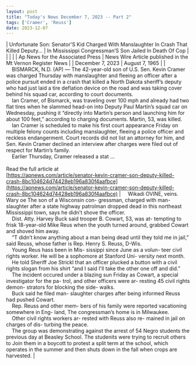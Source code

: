 ```yaml
---
layout: post
title: "Today's News December 7, 2023 -- Part 2"
tags: ['Cramer', 'Reuss']
date: 2023-12-07
---
```


| Unfortunate Son: Senator'S Kid Charged With Manslaughter In Crash That Killed Deputy... | In Mississippi  Congressman’S Son Jailed In Death Of Cop |
|  |  |
| Ap News for the Associated Press | News Wire Article published in the Mt Vernon Register News |
| December 7, 2023 | August 7, 1965 |
| &nbsp;&nbsp;&nbsp;&nbsp;BISMARCK, N.D. (AP) — The 42-year-old son of U.S. Sen. Kevin Cramer was charged Thursday with manslaughter and fleeing an officer after a police pursuit ended in a crash that killed a North Dakota sheriff’s deputy who had just laid a tire deflation device on the road and was taking cover behind his squad car, according to court documents.<br>&nbsp;&nbsp;&nbsp;&nbsp;Ian Cramer, of Bismarck, was traveling over 100 mph and already had two flat tires when he slammed head-on into Deputy Paul Martin’s squad car on Wednesday, pushing it “directly into Martin’s person and launching him for about 100 feet,” according to charging documents. Martin, 53, was killed.<br>&nbsp;&nbsp;&nbsp;&nbsp;Ian Cramer is scheduled to make his first court appearance Friday on multiple felony counts including manslaughter, fleeing a police officer and reckless endangerment. Court records did not list an attorney for him, and Sen. Kevin Cramer declined an interview after charges were filed out of respect for Martin’s family.<br>&nbsp;&nbsp;&nbsp;&nbsp;Earlier Thursday, Cramer released a stat ...<br><br>Read the full article at<br>[https://apnews.com/article/senator-kevin-cramer-son-deputy-killed-crash-8bc104624d74428eb196a830f4aafbce](https://apnews.com/article/senator-kevin-cramer-son-deputy-killed-crash-8bc104624d74428eb196a830f4aafbce) | &nbsp;&nbsp;&nbsp;&nbsp;Wikadi OVINE, veins. Wary oe The son of a Wisconsin con- gressman, charged with man- slaughter after a state highway patrolman dropped dead in this northeast Mississippi town, says he didn’t shove the officer.<br>&nbsp;&nbsp;&nbsp;&nbsp;Dist. Atty. Harvey Buck said trooper B. Cowart, 53, was at- tempting to frisk 18-year-old Mike Reus when the youth turned around, grabbed Cowart and shoved him away.<br>&nbsp;&nbsp;&nbsp;&nbsp;“T didn’t know anything about a man being dead until they told me in jail,” said Reuss, whose father is Rep. Henry S. Reuss, D-Wis.<br>&nbsp;&nbsp;&nbsp;&nbsp;Young Reus hass been in Mis- sissippi since June as a volun- teer civil rights worker. He will be a sophomore at Stanford Uni- versity next month.<br>&nbsp;&nbsp;&nbsp;&nbsp;He told Sheriff Joe Strickl that an officer plucked a button with a civil rights slogan from his shirt “and I said I'll take the other one off and did.”<br>&nbsp;&nbsp;&nbsp;&nbsp;The incident occured under a blazing sun Friday as Cowart, a special investigator for the pa- trol, and other officers were ar- resting 45 civil rights demon- strators for blocking the side- walks.<br>&nbsp;&nbsp;&nbsp;&nbsp;Buck said he filed man- slaughter charges after being informed Reuss had pushed Cowart.<br>&nbsp;&nbsp;&nbsp;&nbsp;Rep. Reuss and other mem- bers of his family were reported vacationing somewhere in Eng- land, The congressman’s home is in Milwaukee.<br>&nbsp;&nbsp;&nbsp;&nbsp;Other civil rights workers ar- rested with Reuss also re- mained in jail on charges of dis- turbing the peace.<br>&nbsp;&nbsp;&nbsp;&nbsp;The group was demonstrating against the arrest of 54 Negro students the previous day at Beasley School. The studenits were trying to recruit others to Join them in a boycott to protest a split term at the school, which operates in the summer and then shuts down in the fall when crops are harvested.  |